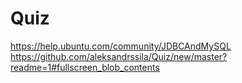 Quiz
====
https://help.ubuntu.com/community/JDBCAndMySQL
https://github.com/aleksandrssila/Quiz/new/master?readme=1#fullscreen_blob_contents
